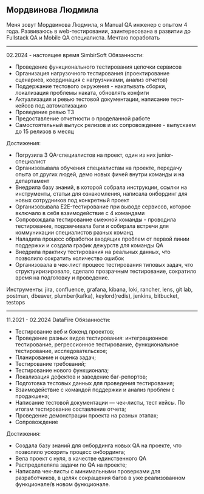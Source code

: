 ## Мордвинова Людмила

Меня зовут Мордвинова Людмила, я Manual QA инженер с опытом 4 года. Развиваюсь в web-тестировании, заинтересована в развитии до Fullstack QA и Mobile QA специалиста. Мечтаю поработать 
______________
02.2024 - настоящее время SimbirSoft
Обязанности:
- Проведение функционального тестирования цепочки сервисов
- Организация нагрузочного тестирования (проектирование сценариев, координация с нагрузчиками, анализ отчетов)
- Поддержание тестового окружения - накатывать сборки, локализация проблемы наката, обновлять конфиги
- Актуализация и ревью тестовой документации, написание тест-кейсов под автоматизацию
- Проведение ревью ТЗ 
- Предоставление отчетности о проделанной работе
- Самостоятельный выпуск релизов и их сопровождение - выпускаем до 15 релизов в месяц


Достижения:
- Погрузила 3 QA-специалистов на проект, один из них junior-специалист
- Организовывала обучения специалистам на проекте, передачу опыта от других людей, демо новых фичей внутри команды и на департамент
- Внедрила базу знаний, в которой собрала инструкции, ссылки на инструменты, статьи для ознакомления, написала онбординг для новых сотрудников под конкретный проект
- Организовывала E2E-тестирование при выводе сервисов, которое включало в себя взаимодействие с 4 командами
- Сопровождала тестирование смежной команды - проводила тестирование, подсвечивала баги и собирала встречи для коммуникации специалистов разных команд
- Наладила процесс обработки входящих проблем от первой линии поддержки и создала график дежурств для команды QA
- Внедрила практику тестирования на реальных данных, что позволило сократить количество ошибок
- Организовала в чек-лист процесс тестирования типовых задач, что структуиризировало, сделало прозрачным тестирование, сократило время на подготовку и проведение.

Инструменты: jira, confluence, grafana, kibana, loki, rancher, lens, git lab, postman, dbeaver, plumber(kafka), keylord(redis), jenkins, bitbucket, testops
_______________
11.2021 - 02.2024 DataFire
Обязанности:
- Тестирование веб и бэкенд проектов;
- Проведение разных видов тестирования: интеграционное тестирование, регрессионное тестирование, функциональное тестирование, исследовательское;
- Планирование и оценка задач;
- Тестирование требований;
- Тестирование нового функционала;
- Локализация дефектов и заведение баг-репортов;
- Подготовка тестовых данных для проведения тестирования;
- Взаимодействие с командой поддержки и анализ проблем с продакшена;
- Написание тестовой документации — чек-листы, тест кейсы. По итогам тестирование составление отчета;
- Проведение демонстрации проекта на разных этапах;
- Сопровождение

Достижения:
- Создала базу знаний для онбординга новых QA на проекте, что позволило ускорить процесс онбординга;
- Вела проект с нуля, в качестве единственного QA
- Распределеляла задачи по QA на проекте;
- Написала чек-листы с минимальными проверками для разработчиков, в целях сокращения багов в уже реализованном функционале/в новом функционале.

